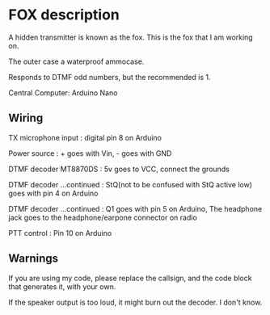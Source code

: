 FOX description
===============
A hidden transmitter is known as the fox. This is the fox that I am working on.

The outer case a waterproof ammocase.

Responds to DTMF odd numbers, but the recommended is 1.

Central Computer: Arduino Nano

Wiring
------
TX microphone input : digital pin 8 on Arduino

Power source : + goes with Vin, - goes with GND

DTMF decoder MT8870DS : 5v goes to VCC, connect the grounds

DTMF decoder ...continued : StQ(not to be confused with StQ active low) goes with pin 4 on Arduino

DTMF decoder ...continued : Q1 goes with pin 5 on Arduino, The headphone jack goes to the headphone/earpone connector on radio

PTT control : Pin 10 on Arduino

Warnings
--------
If you are using my code, please replace the callsign, and the code block that generates it, with your own.

If the speaker output is too loud, it might burn out the decoder. I don't know.
